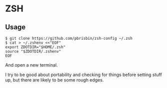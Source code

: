 # ZSH

## Usage

~~~
$ git clone https://github.com/pbrisbin/zsh-config ~/.zsh
$ cat > ~/.zshenv <<"EOF"
export ZDOTDIR="$HOME/.zsh"
source "$ZDOTDIR/.zshenv"
EOF
~~~

And open a new terminal.

I try to be good about portability and checking for things before 
setting stuff up, but there are likely to be some rough edges.
